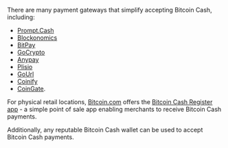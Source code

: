 There are many payment gateways that simplify accepting Bitcoin Cash, including:

* [Prompt.Cash](https://prompt.cash/)
* [Blockonomics](https://bch.blockonomics.co/)
* [BitPay](https://bitpay.com/)
* [GoCrypto](https://gocrypto.com/)
* [Anypay](https://anypayx.com/)
* [Plisio](https://plisio.net/)
* [GoUrl](https://gourl.io/)
* [Coinify](https://www.coinify.com/)
* [CoinGate](https://coingate.com/).

For physical retail locations, [Bitcoin.com](https://www.bitcoin.com/) offers the [Bitcoin Cash Register app](https://www.bitcoin.com/bitcoin-cash-register/) - a simple point of sale app enabling merchants to receive Bitcoin Cash payments.

Additionally, any reputable Bitcoin Cash wallet can be used to accept Bitcoin Cash payments.